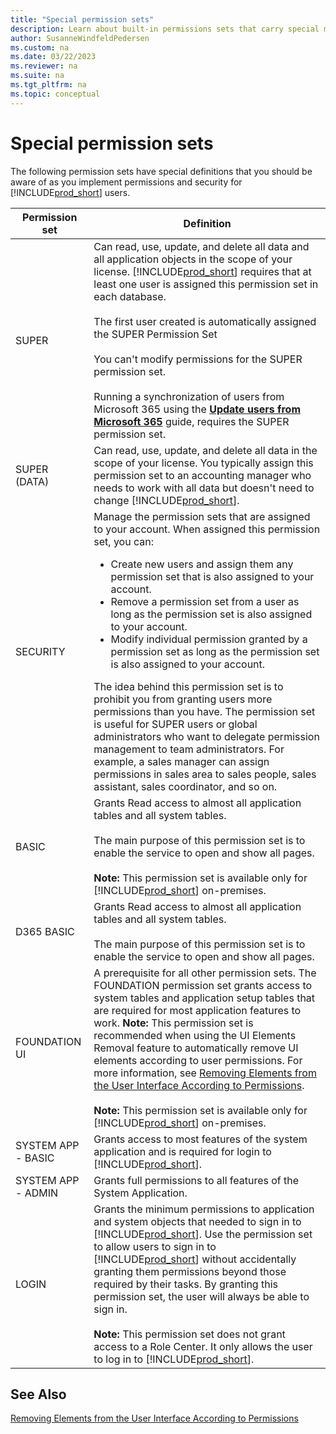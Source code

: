 ```yaml
---
title: "Special permission sets"
description: Learn about built-in permissions sets that carry special meaning in Business Central.
author: SusanneWindfeldPedersen
ms.custom: na
ms.date: 03/22/2023
ms.reviewer: na
ms.suite: na
ms.tgt_pltfrm: na
ms.topic: conceptual
---
```


# Special permission sets

The following permission sets have special definitions that you should be aware of as you implement permissions and security for [!INCLUDE[prod_short](../includes/prod_short.md)] users.  

|Permission set|Definition|
|--------------|----------------|
|SUPER|Can read, use, update, and delete all data and all application objects in the scope of your license. [!INCLUDE[prod_short](../includes/prod_short.md)] requires that at least one user is assigned this permission set in each database.<br /><br /> The first user created is automatically assigned the SUPER Permission Set<br /><br /> You can't modify permissions for the SUPER permission set.<br><br> Running a synchronization of users from Microsoft 365 using the [**Update users from Microsoft 365**](/dynamics365/business-central/ui-how-users-permissions#adduser) guide, requires the SUPER permission set.|
|SUPER \(DATA\)|Can read, use, update, and delete all data in the scope of your license. You typically assign this permission set to an accounting manager who needs to work with all data but doesn't need to change [!INCLUDE[prod_short](../includes/prod_short.md)].|
|SECURITY|Manage the permission sets that are assigned to your account. When assigned this permission set, you can: <ul><li> Create new users and assign them any permission set that is also assigned to your account.</li><li>Remove a permission set from a user as long as the permission set is also assigned to your account. </li><li>Modify individual permission granted by a permission set as long as the permission set is also assigned to your account.</li></ul>The idea behind this permission set is to prohibit you from granting users more permissions than you have. The permission set is useful for SUPER users or global administrators who want to delegate permission management to team administrators. For example, a sales manager can assign permissions in sales area to sales people, sales assistant, sales coordinator, and so on.|
|BASIC|Grants Read access to almost all application tables and all system tables.<br /><br /> The main purpose of this permission set is to enable the service to open and show all pages.<!-- <br /><br /> When you create a new database, you must import the BASIC permission set from an XML file. --> <br /><br />**Note:** This permission set is available only for [!INCLUDE[prod_short](../includes/prod_short.md)] on-premises.|
|D365 BASIC|Grants Read access to almost all application tables and all system tables.<br /><br /> The main purpose of this permission set is to enable the service to open and show all pages.|
|FOUNDATION UI|A prerequisite for all other permission sets. The FOUNDATION permission set grants access to system tables and application setup tables that are required for most application features to work. **Note:** This permission set is recommended when using the UI Elements Removal feature to automatically remove UI elements according to user permissions. For more information, see [Removing Elements from the User Interface According to Permissions](hide-ui-elements.md). <br /><br />**Note:** This permission set is available only for [!INCLUDE[prod_short](../includes/prod_short.md)] on-premises.|
|SYSTEM APP - BASIC| Grants access to most features of the system application and is required for login to [!INCLUDE[prod_short](../includes/prod_short.md)].|
|SYSTEM APP - ADMIN| Grants full permissions to all features of the System Application.|
|LOGIN|Grants the minimum permissions to application and system objects that needed to sign in to [!INCLUDE[prod_short](../includes/prod_short.md)]. Use the permission set to allow users to sign in to [!INCLUDE[prod_short](../includes/prod_short.md)] without accidentally granting them permissions beyond those required by their tasks. By granting this permission set, the user will always be able to sign in. <br /><br />**Note:** This permission set does not grant access to a Role Center. It only allows the user to log in to [!INCLUDE[prod_short](../includes/prod_short.md)].|

## See Also  
[Removing Elements from the User Interface According to Permissions](hide-ui-elements.md)  
<!--[Assign Permissions to Users and Groups](/business-central/ui-define-granular-permissions)
broken link removed in SEO audit cleanup-->
<!--
[Security Overview](Security-Overview.md)   
[Removing Elements from the User Interface According to Permissions](Removing-Elements-from-the-User-Interface-According-to-Permissions.md)   
[About Permissions](About-Permissions.md)   
[First User Is Automatically Assigned the SUPER Permission Set](First-User-Is-Automatically-Assigned-the-SUPER-Permission-Set.md)   
[How to: Remove UI Elements Using the AccessByPermission Property](How-to--Remove-UI-Elements-Using-the-AccessByPermission-Property.md)   
 [Profiles and Role Centers](Profiles-and-Role-Centers.md)   
 [How to: Specify When UI Elements Are Removed](How-to--Specify-When-UI-Elements-Are-Removed.md)   
 [Removing Elements from the User Interface According to Permissions](Removing-Elements-from-the-User-Interface-According-to-Permissions.md)   
 [How to: Try Out the UI Elements Removal Feature Based on Demonstration Permission Sets](How-to--Try-Out-the-UI-Elements-Removal-Feature-Based-on-Demonstration-Permission-Sets.md)  
[Administration Outside of the Clients](Administration-Outside-of-the-Clients.md) -->
